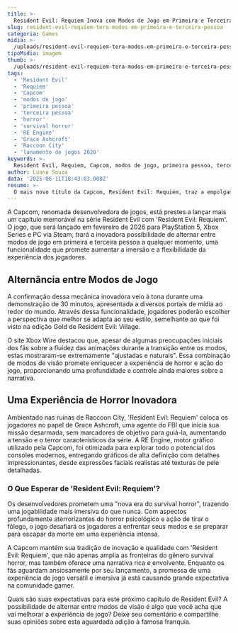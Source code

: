 ```yaml
---
title: >-
  Resident Evil: Requiem Inova com Modos de Jogo em Primeira e Terceira Pessoa
slug: resident-evil-requiem-tera-modos-em-primeira-e-terceira-pessoa
categoria: Games
midia: >-
  /uploads/resident-evil-requiem-tera-modos-em-primeira-e-terceira-pessoa-thumb.jpg
tipoMidia: imagem
thumb: >-
  /uploads/resident-evil-requiem-tera-modos-em-primeira-e-terceira-pessoa-thumb.jpg
tags:
  - 'Resident Evil'
  - 'Requiem'
  - 'Capcom'
  - 'modos de jogo'
  - 'primeira pessoa'
  - 'terceira pessoa'
  - 'horror'
  - 'survival horror'
  - 'RE Engine'
  - 'Grace Ashcroft'
  - 'Raccoon City'
  - 'lanamento de jogos 2026'
keywords: >-
  Resident Evil, Requiem, Capcom, modos de jogo, primeira pessoa, terceira pessoa, horror, survival horror, RE Engine, Grace Ashcroft, Raccoon City, lançamento de jogos 2026
author: Luana Souza
data: '2025-06-11T18:43:03.000Z'
resumo: >-
  O mais novo título da Capcom, Resident Evil: Requiem, traz a empolgante possibilidade de alternar entre modos de visão, enriquecendo a experiência dos jogadores. A novidade foi revelada em uma demonstração exclusiva que impressionou pela sua imersão e realismo.
---
```


A Capcom, renomada desenvolvedora de jogos, está prestes a lançar mais um capítulo memorável na série Resident Evil com 'Resident Evil: Requiem'. O jogo, que será lançado em fevereiro de 2026 para PlayStation 5, Xbox Series e PC via Steam, trará a inovadora possibilidade de alternar entre modos de jogo em primeira e terceira pessoa a qualquer momento, uma funcionalidade que promete aumentar a imersão e a flexibilidade da experiência dos jogadores.

## Alternância entre Modos de Jogo

A confirmação dessa mecânica inovadora veio à tona durante uma demonstração de 30 minutos, apresentada a diversos portais de mídia ao redor do mundo. Através dessa funcionalidade, jogadores poderão escolher a perspectiva que melhor se adapta ao seu estilo, semelhante ao que foi visto na edição Gold de Resident Evil: Village.

O site Xbox Wire destacou que, apesar de algumas preocupações iniciais dos fãs sobre a fluidez das animações durante a transição entre os modos, estas mostraram-se extremamente "ajustadas e naturais". Essa combinação de modos de visão promete enriquecer a experiência de horror e ação do jogo, proporcionando uma profundidade e controle ainda maiores sobre a narrativa.

## Uma Experiência de Horror Inovadora

Ambientado nas ruínas de Raccoon City, 'Resident Evil: Requiem' coloca os jogadores no papel de Grace Ashcroft, uma agente do FBI que inicia sua missão desarmada, sem marcadores de objetivo para guiá-la, aumentando a tensão e o terror característicos da série. A RE Engine, motor gráfico utilizado pela Capcom, foi otimizada para explorar todo o potencial dos consoles modernos, entregando gráficos de alta definição com detalhes impressionantes, desde expressões faciais realistas até texturas de pele detalhadas.

### O Que Esperar de 'Resident Evil: Requiem'?

Os desenvolvedores prometem uma "nova era do survival horror", trazendo uma jogabilidade mais imersiva do que nunca. Com aspectos profundamente aterrorizantes do horror psicológico e ação de tirar o fôlego, o jogo desafiará os jogadores a enfrentar seus medos e se preparar para escapar da morte em uma experiência intensa.

A Capcom mantém sua tradição de inovação e qualidade com 'Resident Evil: Requiem', que não apenas amplia as fronteiras do gênero survival horror, mas também oferece uma narrativa rica e envolvente. Enquanto os fãs aguardam ansiosamente por seu lançamento, a promessa de uma experiência de jogo versátil e imersiva já está causando grande expectativa na comunidade gamer.

Quais são suas expectativas para este próximo capítulo de Resident Evil? A possibilidade de alternar entre modos de visão é algo que você acha que vai melhorar a experiência de jogo? Deixe seu comentário e compartilhe suas opiniões sobre esta aguardada adição à famosa franquia.